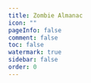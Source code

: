 ```yaml
---
title: Zombie Almanac
icon: ""
pageInfo: false
comment: false
toc: false
watermark: true
sidebar: false
order: 0
---
```


<script setup>
    import { createApp,provide } from 'vue';
    import Almanac from '@source/components/zombiesAlmanac/App.vue';
    provide("i18nLanguage",'en');
</script>

<Almanac />
